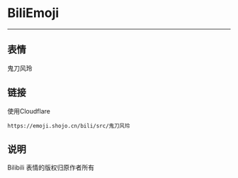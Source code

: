 # BiliEmoji
---
## 表情
鬼刀风玲
## 链接
使用Cloudflare
```
https://emoji.shojo.cn/bili/src/鬼刀风玲
```
## 说明
Bilibili 表情的版权归原作者所有
